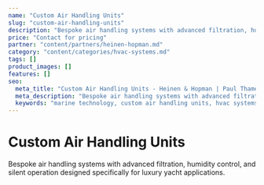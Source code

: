 ```yaml
---
name: "Custom Air Handling Units"
slug: "custom-air-handling-units"
description: "Bespoke air handling systems with advanced filtration, humidity control, and silent operation designed specifically for luxury yacht applications."
price: "Contact for pricing"
partner: "content/partners/heinen-hopman.md"
category: "content/categories/hvac-systems.md"
tags: []
product_images: []
features: []
seo:
  meta_title: "Custom Air Handling Units - Heinen & Hopman | Paul Thames"
  meta_description: "Bespoke air handling systems with advanced filtration, humidity control, and silent operation designed specifically for luxury yacht applications."
  keywords: "marine technology, custom air handling units, hvac systems"
---
```


# Custom Air Handling Units

Bespoke air handling systems with advanced filtration, humidity control, and silent operation designed specifically for luxury yacht applications.




